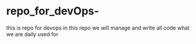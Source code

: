 # repo_for_devOps-
this is repo for devops in this repo we will manage and write all code what we are daily used for 
